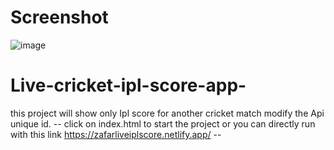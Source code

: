 # Screenshot
![image](https://user-images.githubusercontent.com/37826183/114668870-dbf86180-9d1e-11eb-9bb4-2c29cb916f12.png)
# Live-cricket-ipl-score-app-
this project will show only Ipl score  for another cricket match modify the Api unique id.
-- click on index.html to start the project or you can directly run with this link https://zafarliveiplscore.netlify.app/ --
